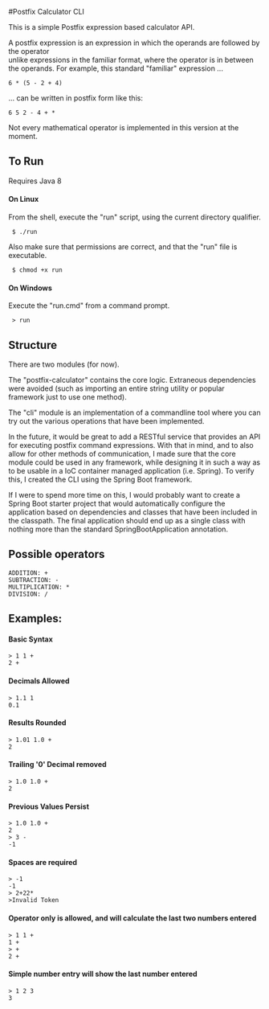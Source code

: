 #Postfix Calculator CLI

This is a simple Postfix expression based calculator API. 

A postfix expression is an expression in which the operands are followed by the operator  
unlike expressions in the familiar format, where the operator is in between the operands. 
For example, this standard "familiar" expression ... 
    
    6 * (5 - 2 + 4) 

... can be written in postfix form like this: 

    6 5 2 - 4 + *
     
Not every mathematical operator is implemented in this version at the moment.
 
 ## To Run
 
 Requires Java 8
 
 #### On Linux 
 
 From the shell, execute the "run" script, using the current directory qualifier.
 
 
     $ ./run
 
 Also make sure that permissions are correct, and that the "run" file is executable.
 
     $ chmod +x run
 
 
 #### On Windows 
 
 Execute the "run.cmd" from a command prompt.
 
     > run

## Structure

There are two modules (for now).

The "postfix-calculator" contains the core logic. 
Extraneous dependencies were avoided (such as importing 
an entire string utility or popular framework just to use one
method).

The "cli" module is an implementation of a commandline tool where you can try out
the various operations that have been implemented.

In the future, it would be great to add a RESTful service that provides an API
for executing postfix command expressions. With that in mind, and to also allow 
for other methods of communication, I made sure that the core module could be used
in any framework, while designing it in such a way as to be usable in a IoC container 
managed application (i.e. Spring). To verify this, I created the CLI using 
the Spring Boot framework.

If I were to spend more time on this, I would probably want to create a Spring Boot
starter project that would automatically configure the application based on dependencies
and classes that have been included in the classpath. The final application should end up
as a single class with nothing more than the standard SpringBootApplication annotation.

## Possible operators

    ADDITION: +
    SUBTRACTION: -
    MULTIPLICATION: *
    DIVISION: /

## Examples:

#### Basic Syntax

    > 1 1 +
    2 +
    
#### Decimals Allowed

    > 1.1 1     
    0.1
    
#### Results Rounded

    > 1.01 1.0 +
    2 
    
#### Trailing '0' Decimal removed

    > 1.0 1.0 + 
    2 
    
#### Previous Values Persist

    > 1.0 1.0 + 
    2
    > 3 -
    -1 
    
#### Spaces are required

    > -1
    -1
    > 2+22*
    >Invalid Token
    
#### Operator only is allowed, and will calculate the last two numbers entered 

    > 1 1 +
    1 +
    > + 
    2 +
    
#### Simple number entry will show the last number entered

    > 1 2 3
    3

